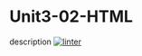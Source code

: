# Unit3-02-HTML
description
[![linter](https://github.com/RachelChung001/Unit3-02-HTML/workflows/linter/badge.svg)](https://github.com/marketplace/actions/super-linter)
